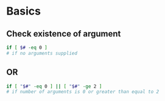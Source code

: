 Basics
===

Check existence of argument
---

```bash
if [ $# -eq 0 ]
# if no arguments supplied
```

OR
---

```bash
if [ "$#" -eq 0 ] || [ "$#" -ge 2 ] 
# if number of arguments is 0 or greater than equal to 2
```

